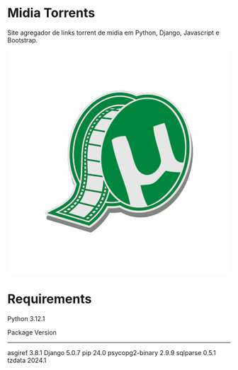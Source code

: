 # Midia Torrents

Site agregador de links torrent de midia em Python, Django, Javascript e Bootstrap.

![Seus Eventos](frontend/images/u.png)

# Requirements

Python 3.12.1

Package         Version
--------------- -------
asgiref         3.8.1
Django          5.0.7
pip             24.0
psycopg2-binary 2.9.9
sqlparse        0.5.1
tzdata          2024.1
